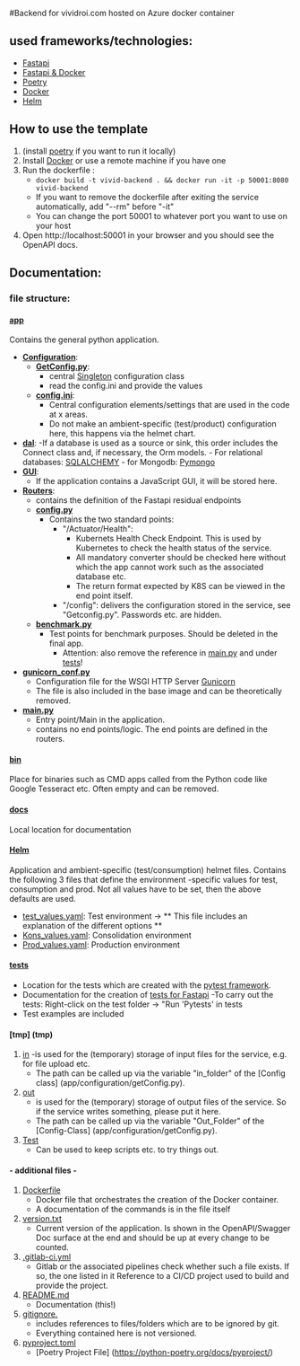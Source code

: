 #Backend for vividroi.com hosted on Azure docker container



## used frameworks/technologies:
- [Fastapi](https://fastapi.tiangolo.com/tutorial/)
- [Fastapi & Docker](https://fastapi.tiangolo.com/deployment/docker/)
- [Poetry](https://python-poetry.org/)
- [Docker](https://www.docker.com/101-tutorial)
- [Helm](https://opensource.com/article/20/5/helm-charts)

## How to use the template


1. (install [poetry](https://python-poetry.org/docs/) if you want to run it locally)
2. Install [Docker](https://www.docker.com/products/docker-desktop/) or use a remote machine if you have one
3. Run the dockerfile :
   - ``docker build -t vivid-backend . && docker run -it -p 50001:8080 vivid-backend``
   - If you want to remove the dockerfile after exiting the service automatically, add "--rm" before "-it"
   - You can change the port 50001 to whatever port you want to use on your host
8. Open http://localhost:50001 in your browser and you should see the OpenAPI docs.

## Documentation:

### file structure:

#### [app](app)
Contains the general python application.
- **[Configuration](app/configuration)**:
     - **[GetConfig.py](app/configuration/getConfig.py)**:
         - central [Singleton](https://en.wikipedia.org/wiki/Singleton_pattern) configuration class
         - read the config.ini and provide the values
     - **[config.ini](app/configuration/config.ini)**:
         - Central configuration elements/settings that are used in the code at x areas.
         - Do not make an ambient-specific (test/product) configuration here, this happens via the helmet chart.
- **[dal](app/dal)**:
     -If a database is used as a source or sink, this order includes the Connect class and, if necessary, the Orm models.
         - For relational databases: [SQLALCHEMY](https://www.sqlalchemy.org/)
         - for Mongodb: [Pymongo](https://pymongo.readthedocs.io/en/stable/)
- **[GUI](app/gui)**:
     - If the application contains a JavaScript GUI, it will be stored here.
- **[Routers](app/routers)**:
     - contains the definition of the Fastapi residual endpoints
     - **[config.py](app/routers/config.py)**
         - Contains the two standard points:
             - "/Actuator/Health":
                 - Kubernets Health Check Endpoint. This is used by Kubernetes to check the health status of the service.
                 - All mandatory converter should be checked here without which the app cannot work such as the associated database etc.
                 - The return format expected by K8S can be viewed in the end point itself.
             - "/config": delivers the configuration stored in the service, see "Getconfig.py". Passwords etc. are hidden.
     - **[benchmark.py](app/routers/benchmark.py)**
         - Test points for benchmark purposes. Should be deleted in the final app.
             - Attention: also remove the reference in [main.py](app/main.py) and under [tests](tests/test_routers/test_routers.py)!
- **[gunicorn_conf.py](app/gunicorn_conf.py)**
     - Configuration file for the WSGI HTTP Server [Gunicorn](https://gunicorn.org/)
     - The file is also included in the base image and can be theoretically removed.
- **[main.py](app/main.py)**
     - Entry point/Main in the application.
     - contains no end points/logic. The end points are defined in the routers.

#### [bin](bin)
Place for binaries such as CMD apps called from the Python code like Google Tesseract etc.
Often empty and can be removed.

#### [docs](docs)
Local location for documentation

#### [Helm](helm)
Application and ambient-specific (test/consumption) helmet files.
Contains the following 3 files that define the environment -specific values for test, consumption and prod.
Not all values have to be set, then the above defaults are used.
- [test_values.yaml](helm/test_values.yaml): Test environment -> ** This file includes an explanation of the different options **
- [Kons_values.yaml](helm/kons_values.yaml): Consolidation environment
- [Prod_values.yaml](helm/prod_values.yaml): Production environment

#### [tests](tests)
- Location for the tests which are created with the [pytest framework](https://docs.pytest.org/en/6.2.x/).
- Documentation for the creation of [tests for Fastapi](https://fastapi.tiangolo.com/tutorial/testing/)
-To carry out the tests: Right-click on the test folder -> "Run 'Pytests' in tests
- Test examples are included

#### [tmp] (tmp)
1. [in](tmp/in)
     -is used for the (temporary) storage of input files for the service, e.g. for file upload etc.
     - The path can be called up via the variable "in_folder" of the [Config class] (app/configuration/getConfig.py).
2. [out](tmp/out)
     - is used for the (temporary) storage of output files of the service.
     So if the service writes something, please put it here.
     - The path can be called up via the variable "Out_Folder" of the [Config-Class] (app/configuration/getConfig.py).
3. [Test](tmp/test)
     - Can be used to keep scripts etc. to try things out.

#### - additional files -

1. [Dockerfile](./Dockerfile)
     - Docker file that orchestrates the creation of the Docker container.
     - A documentation of the commands is in the file itself
2. [version.txt](version.txt)
     - Current version of the application. Is shown in the OpenAPI/Swagger Doc surface at the end and should be up at every change
to be counted.
3. [.gitlab-ci.yml](.gitlab-ci.yml)
     - Gitlab or the associated pipelines check whether such a file exists. If so, the one listed in it
       Reference to a CI/CD project used to build and provide the project.
4. [README.md](README.md)
     - Documentation (this!)
5. [gitignore.](.gitignore)
     - includes references to files/folders which are to be ignored by git.
     - Everything contained here is not versioned.
6. [pyproject.toml](pyproject.toml)
     - [Poetry Project File] (https://python-poetry.org/docs/pyproject/)
